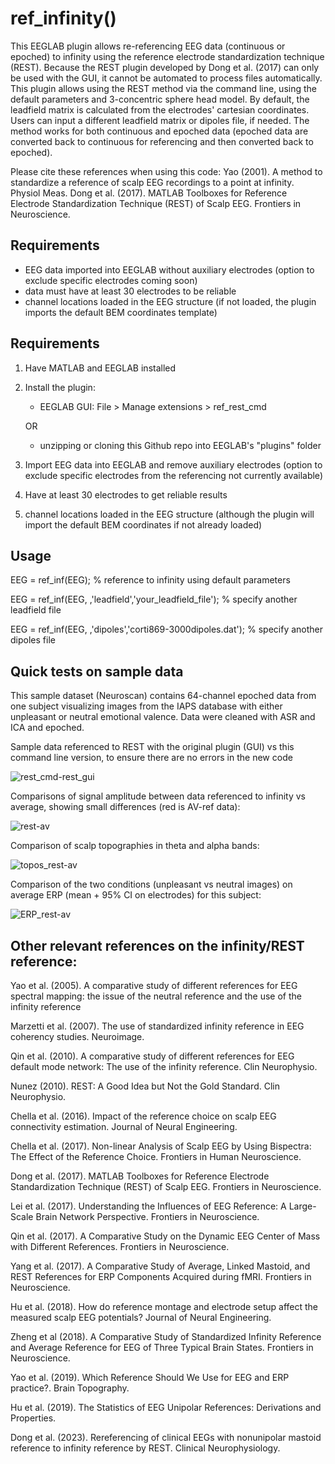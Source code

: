 # ref_infinity()
This EEGLAB plugin allows re-referencing EEG data (continuous or epoched) to infinity using the reference electrode standardization technique (REST).
Because the REST plugin developed by Dong et al. (2017) can only be used with the GUI, it cannot be automated to process files automatically. 
This plugin allows using the REST method via the command line, using the default parameters and 3-concentric sphere head model. 
By default, the leadfield matrix is calculated from the electrodes' cartesian coordinates. Users can input a different leadfield matrix or dipoles file, if needed. 
The method works for both continuous and epoched data (epoched data are converted back to continuous for referencing and then converted back to epoched). 

Please cite these references when using this code:
Yao (2001). A method to standardize a reference of scalp EEG recordings to a point at infinity. Physiol Meas.
Dong et al. (2017). MATLAB Toolboxes for Reference Electrode Standardization Technique (REST) of Scalp EEG. Frontiers in Neuroscience.

## Requirements
- EEG data imported into EEGLAB without auxiliary electrodes (option to exclude specific electrodes coming soon)
- data must have at least 30 electrodes to be reliable
- channel locations loaded in the EEG structure (if not loaded, the plugin imports the default BEM coordinates template)

## Requirements
1) Have MATLAB and EEGLAB installed
2) Install the plugin:
    - EEGLAB GUI: File > Manage extensions > ref_rest_cmd

   OR

    - unzipping or cloning this Github repo into EEGLAB's "plugins" folder
4) Import EEG data into EEGLAB and remove auxiliary electrodes (option to exclude specific electrodes from the referencing not currently available)
5) Have at least 30 electrodes to get reliable results
6) channel locations loaded in the EEG structure (although the plugin will import the default BEM coordinates if not already loaded)

## Usage

EEG = ref_inf(EEG);                                           % reference to infinity using default parameters

EEG = ref_inf(EEG, ,'leadfield','your_leadfield_file');       % specify another leadfield file

EEG = ref_inf(EEG, ,'dipoles','corti869-3000dipoles.dat');    % specify another dipoles file

## Quick tests on sample data
This sample dataset (Neuroscan) contains 64-channel epoched data from one subject visualizing images from the IAPS database with either unpleasant or neutral emotional valence. Data were cleaned with ASR and ICA and epoched.

Sample data referenced to REST with the original plugin (GUI) vs this command line version, to ensure there are no errors in the new code

![rest_cmd-rest_gui](https://github.com/amisepa/reference_infinity/assets/58382227/5f09fafd-4222-4f46-9434-51abad26ddde)

Comparisons of signal amplitude between data referenced to infinity vs average, showing small differences (red is AV-ref data):

![rest-av](https://github.com/amisepa/reference_infinity/assets/58382227/433f4041-f4ac-46ef-aaa3-35a8569a7545)


Comparison of scalp topographies in theta and alpha bands:

![topos_rest-av](https://github.com/amisepa/reference_infinity/assets/58382227/d9ac807c-1384-4729-9a1e-64019422af0c)


Comparison of the two conditions (unpleasant vs neutral images) on average ERP (mean + 95% CI on electrodes) for this subject:

![ERP_rest-av](https://github.com/amisepa/reference_infinity/assets/58382227/8b935371-1859-4e8d-b887-33793a49e353)


## Other relevant references on the infinity/REST reference:

Yao et al. (2005). A comparative study of different references for EEG spectral mapping: the issue of the neutral reference and the use of the infinity reference

Marzetti et al. (2007). The use of standardized infinity reference in EEG coherency studies. Neuroimage.

Qin et al. (2010). A comparative study of different references for EEG default mode network: The use of the infinity reference. Clin Neurophysio.

Nunez (2010). REST: A Good Idea but Not the Gold Standard. Clin Neurophysio.

Chella et al. (2016). Impact of the reference choice on scalp EEG connectivity estimation. Journal of Neural Engineering.

Chella et al. (2017). Non-linear Analysis of Scalp EEG by Using Bispectra: The Effect of the Reference Choice. Frontiers in Human Neuroscience. 

Dong et al. (2017). MATLAB Toolboxes for Reference Electrode Standardization Technique (REST) of Scalp EEG. Frontiers in Neuroscience.

Lei et al. (2017). Understanding the Influences of EEG Reference: A Large-Scale Brain Network Perspective. Frontiers in Neuroscience. 

Qin et al. (2017). A Comparative Study on the Dynamic EEG Center of Mass with Different References. Frontiers in Neuroscience. 

Yang et al. (2017). A Comparative Study of Average, Linked Mastoid, and REST References for ERP Components Acquired during fMRI. Frontiers in Neuroscience. 

Hu et al. (2018). How do reference montage and electrode setup affect the measured scalp EEG potentials? Journal of Neural Engineering.

Zheng et al (2018). A Comparative Study of Standardized Infinity Reference and Average Reference for EEG of Three Typical Brain States. Frontiers in Neuroscience. 

Yao et al. (2019). Which Reference Should We Use for EEG and ERP practice?. Brain Topography.

Hu et al. (2019). The Statistics of EEG Unipolar References: Derivations and Properties. 

Dong et al. (2023). Rereferencing of clinical EEGs with nonunipolar mastoid reference to infinity reference by REST. Clinical Neurophysiology.
